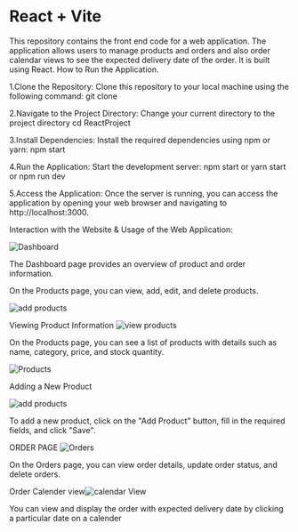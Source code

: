 # React + Vite


  This repository contains the front end code for a web application. The application allows users to manage products and orders and also order calendar views to see the expected delivery date of the order. It is built using React.
  How to Run the Application.
  
  1.Clone the Repository: Clone this repository to your local machine using the following command:
  git clone <repository-url>
  
  2.Navigate to the Project Directory: Change your current directory to the project directory
  cd ReactProject
  
  3.Install Dependencies: Install the required dependencies using npm or yarn:
  npm start
  
  4.Run the Application: Start the development server:
  npm start or
  yarn start or npm run dev
  
  5.Access the Application:
   Once the server is running, you can access the application by opening your web browser and navigating to http://localhost:3000.
   
Interaction with the Website & Usage of the Web Application:

![Dashboard](https://github.com/Aish2410/ReactProject/assets/77043096/37ca71f0-8b6d-4fa2-93e2-10bc8b1275df)

The Dashboard page provides an overview of product and order information.

On the Products page, you can view, add, edit, and delete products.

![add products](https://github.com/Aish2410/ReactProject/assets/77043096/01ca09f2-f3d6-44e7-a288-66d8bd3d7d09)

Viewing Product Information
![view products](https://github.com/Aish2410/ReactProject/assets/77043096/49ec7075-dd49-4f85-8d57-5f8aead8404c)

On the Products page, you can see a list of products with details such as name, category, price, and stock quantity.

![Products](https://github.com/Aish2410/ReactProject/assets/77043096/d2aaa262-af89-4d56-9e2c-748d94be1f86)

Adding a New Product

![add products](https://github.com/Aish2410/ReactProject/assets/77043096/5335bc72-77a1-40d9-a3d2-eef8f28cc6ba)

To add a new product, click on the "Add Product" button, fill in the required fields, and click "Save".


ORDER PAGE
![Orders](https://github.com/Aish2410/ReactProject/assets/77043096/b61d6d8a-89f4-4837-9ce4-14868d9fc640)

On the Orders page, you can view order details, update order status, and delete orders.

Order Calender view![calendar View](https://github.com/Aish2410/ReactProject/assets/77043096/2cfa9b90-38ad-400b-ba09-e1642391e084)

You can view and display the order with expected delivery date by clicking a particular date on a calender



